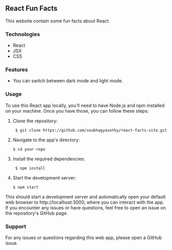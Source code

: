 ## React Fun Facts
This website contain some fun facts about React.

### Technologies
- React
- JSX
- CSS

### Features
- You can switch between dark mode and light mode.

### Usage 
To use this React app locally, you'll need to have Node.js and npm installed on your machine. Once you have those, you can follow these steps:
1. Clone the repository:

   ``` $ git clone https://github.com/soubhagyasethy/react-facts-site.git```
 
2. Navigate to the app's directory:

   ``` $ cd your-repo ```
 
3. Install the required dependencies:

   ``` $ npm install```
 
4. Start the development server:

   ``` $ npm start ```
 
This should start a development server and automatically open your default web browser to http://localhost:3000, where you can interact with the app.
If you encounter any issues or have questions, feel free to open an issue on the repository's GitHub page.

### Support

For any issues or questions regarding this web app, please open a GitHub issue.
